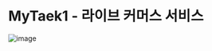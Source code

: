 # MyTaek1 - 라이브 커머스 서비스

![image](https://github.com/hanghae99Final/mytaek1-service/assets/115725752/b5dc4a4d-01aa-4dac-aba5-ad2a67a46d76)
